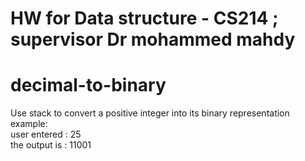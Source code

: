 # HW for Data structure - CS214 ; supervisor Dr mohammed mahdy
# decimal-to-binary
Use stack to convert a positive integer into its binary representation <br />
example:<br />
user entered : 25 <br />
the output is : 11001
